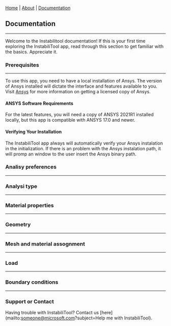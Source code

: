 [Home](./)  |  [About](./about.html)  |  [Documentation](./documentation.html)
## Documentation
---
Welcome to the Instabilitool documentation! If this is your first time exploring the InstabiliTool app, read through this section to get familiar with the basics. Appreciate it.

### Prerequisites
---
To use this app, you need to have a local installation of Ansys. The version of Ansys installed will dictate the interface and features available to you.
Visit [Ansys](https://www.ansys.com/) for more information on getting a licensed copy of Ansys.

#### ANSYS Software Requirements
For the latest features, you will need a copy of ANSYS 2021R1 installed locally, but this app is compatible with ANSYS 17.0 and newer.

#### Verifying Your Installation
The InstabiliTool app always will automatically verify your Ansys instalation in the initialization. If there is an problem with the Ansys instalation path, it will promp an window to the user insert the Ansys binary path.

### Analisy preferences
---

### Analysi type
---

### Material properties
---

### Geometry
---

### Mesh and material assognment
---

### Load
---

### Boundary conditions
---

### Support or Contact

Having trouble with InstabiliTool? Contact us [here](mailto:someone@microsoft.com?subject=Help me with InstabiliTool).

